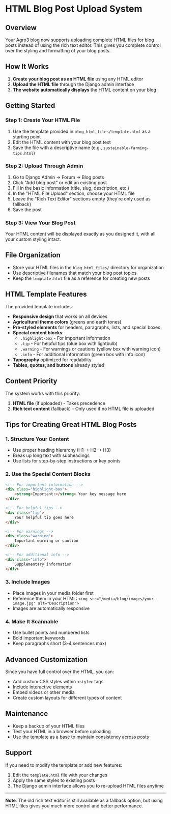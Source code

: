 # HTML Blog Post Upload System

## Overview
Your Agro3 blog now supports uploading complete HTML files for blog posts instead of using the rich text editor. This gives you complete control over the styling and formatting of your blog posts.

## How It Works
1. **Create your blog post as an HTML file** using any HTML editor
2. **Upload the HTML file** through the Django admin interface
3. **The website automatically displays** the HTML content on your blog

## Getting Started

### Step 1: Create Your HTML File
1. Use the template provided in `blog_html_files/template.html` as a starting point
2. Edit the HTML content with your blog post text
3. Save the file with a descriptive name (e.g., `sustainable-farming-tips.html`)

### Step 2: Upload Through Admin
1. Go to Django Admin → Forum → Blog posts
2. Click "Add blog post" or edit an existing post
3. Fill in the basic information (title, slug, description, etc.)
4. In the "HTML File Upload" section, choose your HTML file
5. Leave the "Rich Text Editor" sections empty (they're only used as fallback)
6. Save the post

### Step 3: View Your Blog Post
Your HTML content will be displayed exactly as you designed it, with all your custom styling intact.

## File Organization
- Store your HTML files in the `blog_html_files/` directory for organization
- Use descriptive filenames that match your blog post topics
- Keep the `template.html` file as a reference for creating new posts

## HTML Template Features
The provided template includes:
- **Responsive design** that works on all devices
- **Agricultural theme colors** (greens and earth tones)
- **Pre-styled elements** for headers, paragraphs, lists, and special boxes
- **Special content blocks**:
  - `.highlight-box` - For important information
  - `.tip` - For helpful tips (blue box with lightbulb)
  - `.warning` - For warnings or cautions (yellow box with warning icon)
  - `.info` - For additional information (green box with info icon)
- **Typography** optimized for readability
- **Tables, quotes, and buttons** already styled

## Content Priority
The system works with this priority:
1. **HTML file** (if uploaded) - Takes precedence
2. **Rich text content** (fallback) - Only used if no HTML file is uploaded

## Tips for Creating Great HTML Blog Posts

### 1. Structure Your Content
- Use proper heading hierarchy (H1 → H2 → H3)
- Break up long text with subheadings
- Use lists for step-by-step instructions or key points

### 2. Use the Special Content Blocks
```html
<!-- For important information -->
<div class="highlight-box">
    <strong>Important:</strong> Your key message here
</div>

<!-- For helpful tips -->
<div class="tip">
    Your helpful tip goes here
</div>

<!-- For warnings -->
<div class="warning">
    Important warning or caution
</div>

<!-- For additional info -->
<div class="info">
    Supplementary information
</div>
```

### 3. Include Images
- Place images in your media folder first
- Reference them in your HTML: `<img src="/media/blog/images/your-image.jpg" alt="Description">`
- Images are automatically responsive

### 4. Make It Scannable
- Use bullet points and numbered lists
- Bold important keywords
- Keep paragraphs short (3-4 sentences max)

## Advanced Customization
Since you have full control over the HTML, you can:
- Add custom CSS styles within `<style>` tags
- Include interactive elements
- Embed videos or other media
- Create custom layouts for different types of content

## Maintenance
- Keep a backup of your HTML files
- Test your HTML in a browser before uploading
- Use the template as a base to maintain consistency across posts

## Support
If you need to modify the template or add new features:
1. Edit the `template.html` file with your changes
2. Apply the same styles to existing posts
3. The Django admin interface allows you to re-upload HTML files anytime

---

**Note**: The old rich text editor is still available as a fallback option, but using HTML files gives you much more control and better performance.